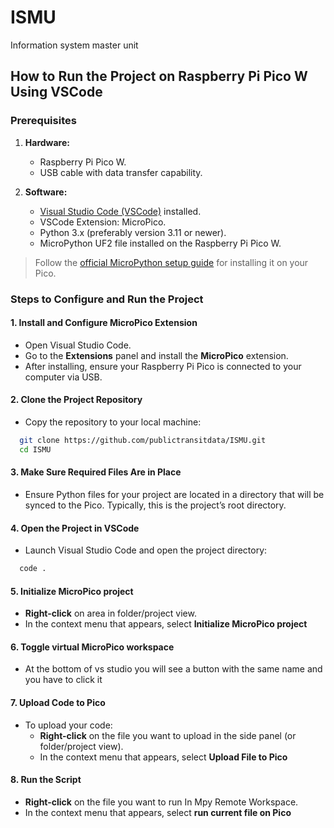 # ISMU
Information system master unit

## How to Run the Project on Raspberry Pi Pico W Using VSCode
### Prerequisites
1. **Hardware:**
    - Raspberry Pi Pico W.
    - USB cable with data transfer capability.

2. **Software:**
    - [Visual Studio Code (VSCode)](https://code.visualstudio.com/) installed.
    - VSCode Extension: MicroPico.
    - Python 3.x (preferably version 3.11 or newer).
    - MicroPython UF2 file installed on the Raspberry Pi Pico W. 
> Follow the [official MicroPython setup guide](https://www.raspberrypi.com/documentation/microcontrollers/micropython.html) for installing it on your Pico.

### Steps to Configure and Run the Project
#### 1. Install and Configure **MicroPico** Extension
- Open Visual Studio Code.
- Go to the **Extensions** panel and install the **MicroPico** extension.
- After installing, ensure your Raspberry Pi Pico is connected to your computer via USB.

#### 2. Clone the Project Repository
- Copy the repository to your local machine:
``` bash
  git clone https://github.com/publictransitdata/ISMU.git
  cd ISMU
```
#### 3. Make Sure Required Files Are in Place
- Ensure Python files for your project are located in a directory that will be synced to the Pico. Typically, this is the project’s root directory.

#### 4. Open the Project in VSCode
- Launch Visual Studio Code and open the project directory:
``` bash
  code .
```
#### 5. Initialize MicroPico project
- **Right-click** on area in folder/project view.
- In the context menu that appears, select **Initialize MicroPico project**

#### 6. Toggle virtual MicroPico workspace
- At the bottom of vs studio you will see a button with the same name and you have to click it

#### 7. Upload Code to Pico
- To upload your code:
  - **Right-click** on the file you want to upload in the side panel (or folder/project view).
  - In the context menu that appears, select **Upload File to Pico**

#### 8. Run the Script
  - **Right-click** on the file you want to run In Mpy Remote Workspace.
  - In the context menu that appears, select **run current file on Pico**

